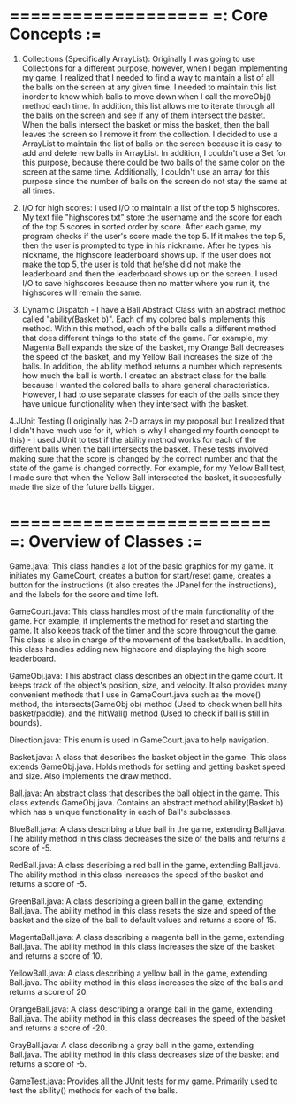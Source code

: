 ===================
=: Core Concepts :=
===================

  1. Collections (Specifically ArrayList): Originally I was going to use Collections for a different purpose, 
  however, when I began implementing my game, I realized that I needed to find a way to maintain a list of all
  the balls on the screen at any given time. I needed to maintain this list inorder to know which balls to move down when
  I call the moveObj() method each time. In addition, this list allows me to iterate through all the balls on the screen
  and see if any of them intersect the basket. When the balls intersect the basket or miss the basket, then the ball leaves 
  the screen so I remove it from the collection. I decided to use a ArrayList to maintain the list of balls on the screen
  because it is easy to add and delete new balls in ArrayList. In addition, I couldn't use a Set for this purpose, because there
  could be two balls of the same color on the screen at the same time. Additionally, I couldn't use an array for this
  purpose since the number of balls on the screen do not stay the same at all times.

  2. I/O for high scores: I used I/O to maintain a list of the top 5 highscores. 
  My text file "highscores.txt" store the username and the score for each of the top 5 scores in sorted order by score.
  After each game, my program checks if the user's score made the top 5. If it makes the top 5, then the user is 
  prompted to type in his nickname. After he types his nickname, the highscore leaderboard shows up. If the user
  does not make the top 5, the user is told that he/she did not make the leaderboard and then the leaderboard shows up on the screen.
  I used I/O to save highscores because then no matter where you run it, the highscores will remain the same.


  3. Dynamic Dispatch - I have a Ball Abstract Class with an abstract method called "ability(Basket b)". Each of my 
  colored balls implements this method. Within this method, each of the balls calls a different method that does
  different things to the state of the game. For example, my Magenta Ball expands the size of the basket, my
  Orange Ball decreases the speed of the basket, and my Yellow Ball increases the size of the balls. In addition,
  the ability method returns a number which represents how much the ball is worth. I created an abstract class 
  for the balls because I wanted the colored balls to share general characteristics. However, I had to use 
  separate classes for each of the balls since they have unique functionality when they intersect with the basket.
 

  4.JUnit Testing (I originally has 2-D arrays in my proposal but I realized that I didn't have much use for
  it, which is why I changed my fourth concept to this) - I used JUnit to test if the ability method works for each of 
  the different balls when the ball intersects the basket. These tests involved making sure that the score is 
  changed by the correct number and that the state of the game is changed correctly. 
  For example, for my Yellow Ball test, I made sure that when the Yellow Ball intersected the basket, 
  it succesfully made the size of the future balls bigger.


=========================
=: Overview of Classes :=
=========================

  Game.java: This class handles a lot of the basic graphics for my game. It initiates my GameCourt,
  creates a button for start/reset game, creates a button for the instructions (it also creates the JPanel 
  for the instructions), and the labels for the score and time left.
  
  GameCourt.java: This class handles most of the main functionality of the game. For example, it implements the method
  for reset and starting the game. It also keeps track of the timer and the score throughout the game. This class
  is also in charge of the movement of the basket/balls. In addition, this class handles adding new highscore 
  and displaying the high score leaderboard.
  
  GameObj.java: This abstract class describes an object in the game court. It keeps track of the object's position,
  size, and velocity. It also provides many convenient methods that I use in GameCourt.java such as the move() method,
  the intersects(GameObj ob) method (Used to check when ball hits basket/paddle), and the hitWall() method 
  (Used to check if ball is still in bounds).
  
  Direction.java: This enum is used in GameCourt.java to help navigation.
  
  Basket.java: A class that describes the basket object in the game. This class extends GameObj.java.
  Holds methods for setting and getting basket speed and size. Also implements the draw method.
  
  Ball.java: An abstract class that describes the ball object in the game. This class extends GameObj.java.
  Contains an abstract method ability(Basket b) which has a unique functionality in each of Ball's subclasses. 
  
  BlueBall.java: A class describing a blue ball in the game, extending Ball.java. The ability method in this class
  decreases the size of the balls and returns a score of -5.

  RedBall.java: A class describing a red ball in the game, extending Ball.java. The ability method in this class
  increases the speed of the basket and returns a score of -5.
  
  GreenBall.java: A class describing a green ball in the game, extending Ball.java. The ability method in this class
  resets the size and speed of the basket and the size of the ball to default values and returns a score of 15.
  
  MagentaBall.java: A class describing a magenta ball in the game, extending Ball.java. The ability method in this class
  increases the size of the basket and returns a score of 10.
  
  YellowBall.java: A class describing a yellow ball in the game, extending Ball.java. The ability method in this class
  increases the size of the balls and returns a score of 20.

  OrangeBall.java: A class describing a orange ball in the game, extending Ball.java. The ability method in this class
  decreases the speed of the basket and returns a score of -20.
  
  GrayBall.java: A class describing a gray ball in the game, extending Ball.java. The ability method in this class
  decreases size of the basket and returns a score of -5.

  GameTest.java: Provides all the JUnit tests for my game. Primarily used to test the ability() methods for each
  of the balls.

